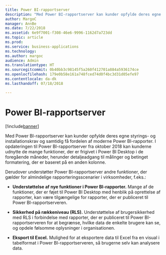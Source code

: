 ```yaml
---
title: Power BI-rapportserver
description: "Med Power BI-rapportserver kan kunder opfylde deres egne styrings- og installationskrav og samtidig få fordelen af moderne Power BI-rapporter."
author: MargoC
manager: AnnBe
ms.date: 7/22/2018
ms.assetid: 6e9f7001-f308-46e6-9996-1162d7a723dd
ms.topic: article
ms.prod: 
ms.service: business-applications
ms.technology: 
ms.author: margoc
audience: Admin
ms.translationtype: HT
ms.sourcegitcommit: 0b40bb3c98145f5a260f412701a884a5936174ce
ms.openlocfilehash: 179e0b58e161a748fced74d0f4bc3d31d05efe97
ms.contentlocale: da-dk
ms.lasthandoff: 07/18/2018

---
```

# <a name="power-bi-report-server"></a>Power BI-rapportserver


[!include[banner](../../../includes/banner.md)]

Med Power BI-rapportserver kan kunder opfylde deres egne styrings- og installationskrav og samtidig få fordelen af moderne Power BI-rapporter. I opdateringen til Power BI-rapportserver fra oktober 2018 kan kunderne udnytte de mange funktioner, der er frigivet i Power BI Desktop i de foregående måneder, herunder detaljeadgang til målinger og betinget formatering, der er baseret på en anden kolonne. 

Derudover understøtter Power BI-rapportserver andre funktioner, der gælder for almindelige rapporteringsscenarier i virksomheder, f.eks.:

-  **Understøttelse af nye funktioner i Power BI-rapporter.** Mange af de funktioner, der er føjet til Power BI Desktop med henblik på oprettelse af rapporter, kan være tilgængelige for rapporter, der er publiceret til Power BI-rapportserveren.

-   **Sikkerhed på rækkeniveau (RLS).** Understøttelse af brugersikkerhed med RLS i forbindelse med rapporter, der er publiceret til Power BI-rapportserveren for at begrænse, hvilke data de enkelte brugere kan se, og opdele følsomme oplysninger i organisationen.

-   **Eksport til Excel.** Mulighed for at eksportere data til Excel fra en visual i tabelformat i Power BI-rapportserveren, så brugerne selv kan analysere data.

